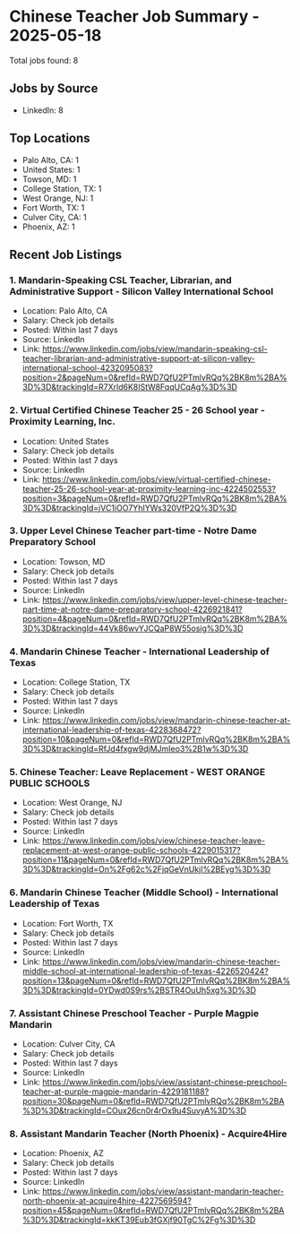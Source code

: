 # Chinese Teacher Job Summary - 2025-05-18

Total jobs found: 8

## Jobs by Source

- LinkedIn: 8

## Top Locations

- Palo Alto, CA: 1
- United States: 1
- Towson, MD: 1
- College Station, TX: 1
- West Orange, NJ: 1
- Fort Worth, TX: 1
- Culver City, CA: 1
- Phoenix, AZ: 1

## Recent Job Listings

### 1. Mandarin-Speaking CSL Teacher, Librarian, and Administrative Support - Silicon Valley International School
- Location: Palo Alto, CA
- Salary: Check job details
- Posted: Within last 7 days
- Source: LinkedIn
- Link: https://www.linkedin.com/jobs/view/mandarin-speaking-csl-teacher-librarian-and-administrative-support-at-silicon-valley-international-school-4232095083?position=2&pageNum=0&refId=RWD7QfU2PTmlvRQq%2BK8m%2BA%3D%3D&trackingId=R7Xrld6K8IStW8FqqUCqAg%3D%3D

### 2. Virtual Certified Chinese Teacher 25 - 26 School year - Proximity Learning, Inc.
- Location: United States
- Salary: Check job details
- Posted: Within last 7 days
- Source: LinkedIn
- Link: https://www.linkedin.com/jobs/view/virtual-certified-chinese-teacher-25-26-school-year-at-proximity-learning-inc-4224502553?position=3&pageNum=0&refId=RWD7QfU2PTmlvRQq%2BK8m%2BA%3D%3D&trackingId=jVC1iOO7YhIYWs320VfP2Q%3D%3D

### 3. Upper Level Chinese Teacher part-time - Notre Dame Preparatory School
- Location: Towson, MD
- Salary: Check job details
- Posted: Within last 7 days
- Source: LinkedIn
- Link: https://www.linkedin.com/jobs/view/upper-level-chinese-teacher-part-time-at-notre-dame-preparatory-school-4226921841?position=4&pageNum=0&refId=RWD7QfU2PTmlvRQq%2BK8m%2BA%3D%3D&trackingId=44Vk86wvYJCQaP8W55osig%3D%3D

### 4. Mandarin Chinese Teacher - International Leadership of Texas
- Location: College Station, TX
- Salary: Check job details
- Posted: Within last 7 days
- Source: LinkedIn
- Link: https://www.linkedin.com/jobs/view/mandarin-chinese-teacher-at-international-leadership-of-texas-4228368472?position=10&pageNum=0&refId=RWD7QfU2PTmlvRQq%2BK8m%2BA%3D%3D&trackingId=RfJd4fxgw9djMJmIeo3%2B1w%3D%3D

### 5. Chinese Teacher: Leave Replacement - WEST ORANGE PUBLIC SCHOOLS
- Location: West Orange, NJ
- Salary: Check job details
- Posted: Within last 7 days
- Source: LinkedIn
- Link: https://www.linkedin.com/jobs/view/chinese-teacher-leave-replacement-at-west-orange-public-schools-4229015317?position=11&pageNum=0&refId=RWD7QfU2PTmlvRQq%2BK8m%2BA%3D%3D&trackingId=On%2Fg62c%2FjqGeVnUkjI%2BEyg%3D%3D

### 6. Mandarin Chinese Teacher (Middle School) - International Leadership of Texas
- Location: Fort Worth, TX
- Salary: Check job details
- Posted: Within last 7 days
- Source: LinkedIn
- Link: https://www.linkedin.com/jobs/view/mandarin-chinese-teacher-middle-school-at-international-leadership-of-texas-4226520424?position=13&pageNum=0&refId=RWD7QfU2PTmlvRQq%2BK8m%2BA%3D%3D&trackingId=0YDwd0S9rs%2BSTR4OuUh5xg%3D%3D

### 7. Assistant Chinese Preschool Teacher - Purple Magpie Mandarin
- Location: Culver City, CA
- Salary: Check job details
- Posted: Within last 7 days
- Source: LinkedIn
- Link: https://www.linkedin.com/jobs/view/assistant-chinese-preschool-teacher-at-purple-magpie-mandarin-4229181188?position=30&pageNum=0&refId=RWD7QfU2PTmlvRQq%2BK8m%2BA%3D%3D&trackingId=COux26cn0r4rOx9u4SuvyA%3D%3D

### 8. Assistant Mandarin Teacher (North Phoenix) - Acquire4Hire
- Location: Phoenix, AZ
- Salary: Check job details
- Posted: Within last 7 days
- Source: LinkedIn
- Link: https://www.linkedin.com/jobs/view/assistant-mandarin-teacher-north-phoenix-at-acquire4hire-4227569594?position=45&pageNum=0&refId=RWD7QfU2PTmlvRQq%2BK8m%2BA%3D%3D&trackingId=kkKT39Eub3fGXjf90TgC%2Fg%3D%3D

